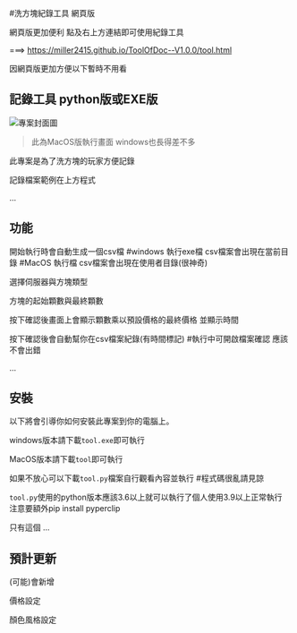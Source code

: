 #洗方塊紀錄工具 網頁版

網頁版更加便利 點及右上方連結即可使用紀錄工具

===> https://miller2415.github.io/ToolOfDoc--V1.0.0/tool.html



因網頁版更加方便以下暫時不用看

## 記錄工具 python版或EXE版

![專案封面圖](https://github.com/miller2415/ToolOfDoc/blob/main/%E6%88%AA%E5%9C%96%202023-12-07%20%E4%B8%8B%E5%8D%884.22.50.png)

> 此為MacOS版執行畫面 windows也長得差不多

此專案是為了洗方塊的玩家方便記錄

記錄檔案範例在上方程式

...

## 功能

開始執行時會自動生成一個csv檔 
#windows 執行exe檔 csv檔案會出現在當前目錄 
#MacOS 執行檔 csv檔案會出現在使用者目錄(很神奇)

選擇伺服器與方塊類型

方塊的起始顆數與最終顆數

按下確認後畫面上會顯示顆數乘以預設價格的最終價格 並顯示時間

按下確認後會自動幫你在csv檔案紀錄(有時間標記) #執行中可開啟檔案確認 應該不會出錯

...


## 安裝



以下將會引導你如何安裝此專案到你的電腦上。

windows版本請下載`tool.exe`即可執行

MacOS版本請下載`tool`即可執行

如果不放心可以下載`tool.py`檔案自行觀看內容並執行 #程式碼很亂請見諒


`tool.py`使用的python版本應該3.6以上就可以執行了個人使用3.9以上正常執行
注意要額外pip install pyperclip


只有這個
...

## 預計更新

(可能)會新增

價格設定

顏色風格設定


